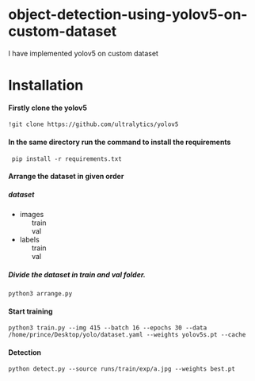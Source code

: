 # object-detection-using-yolov5-on-custom-dataset
I have implemented yolov5 on custom dataset

# Installation
#### Firstly clone the yolov5 
``` !git clone https://github.com/ultralytics/yolov5 ```
#### In the same directory run the command to install the requirements
``` pip install -r requirements.txt```
#### Arrange the dataset in given order
##### dataset
* images <br>
&nbsp;&nbsp;&nbsp;&nbsp;&nbsp; train <br>
&nbsp;&nbsp;&nbsp;&nbsp;&nbsp; val
* labels <br>
&nbsp;&nbsp;&nbsp;&nbsp;&nbsp; train <br>
&nbsp;&nbsp;&nbsp;&nbsp;&nbsp; val

##### Divide the dataset in train and val folder. 
```
python3 arrange.py

```
#### Start training
```
python3 train.py --img 415 --batch 16 --epochs 30 --data /home/prince/Desktop/yolo/dataset.yaml --weights yolov5s.pt --cache

```
#### Detection
```
python detect.py --source runs/train/exp/a.jpg --weights best.pt
```
